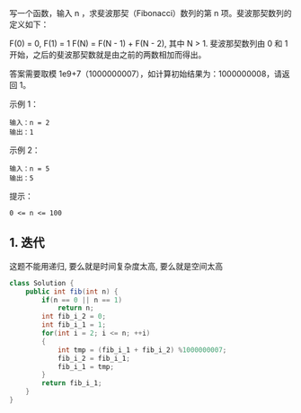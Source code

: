 写一个函数，输入 n ，求斐波那契（Fibonacci）数列的第 n 项。斐波那契数列的定义如下：

F(0) = 0,   F(1) = 1
F(N) = F(N - 1) + F(N - 2), 其中 N > 1.
斐波那契数列由 0 和 1 开始，之后的斐波那契数就是由之前的两数相加而得出。

答案需要取模 1e9+7（1000000007），如计算初始结果为：1000000008，请返回 1。

 

示例 1：
```
输入：n = 2
输出：1
```
示例 2：
```
输入：n = 5
输出：5
```

提示：

`0 <= n <= 100`

## 1. 迭代

这题不能用递归, 要么就是时间复杂度太高, 要么就是空间太高

```java
class Solution {
    public int fib(int n) {
        if(n == 0 || n == 1)
            return n;
        int fib_i_2 = 0;
        int fib_i_1 = 1;
        for(int i = 2; i <= n; ++i)
        {
            int tmp = (fib_i_1 + fib_i_2) %1000000007;
            fib_i_2 = fib_i_1;
            fib_i_1 = tmp;
        }
        return fib_i_1;
    }
}
```


